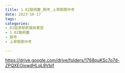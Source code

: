 ```yaml
---
title: 1.02駱明慶_期考_上學期期中考
date: 2023-10-17
tags: 
categories:
- 01經濟學原理與實習
- 1.02駱明慶
- 期考
- 上學期期中考

---
```

https://drive.google.com/drive/folders/1768puKSc7o7d-ZPQXEOixwdHLqL9Vbif
